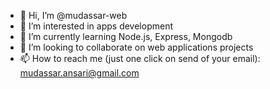- 👋 Hi, I’m @mudassar-web
- 👀 I’m interested in apps development
- 🌱 I’m currently learning Node.js, Express, Mongodb 
- 💞️ I’m looking to collaborate on web applications projects
- 📫 How to reach me (just one click on send of your email): mudassar.ansari@gmail.com

<!---
mudassar-web/mudassar-web is a ✨ special ✨ repository because its `README.md` (this file) appears on your GitHub profile.
You can click the Preview link to take a look at your changes.
--->
